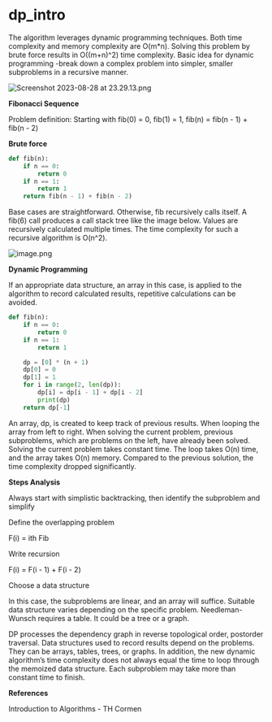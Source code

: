 # dp_intro

The algorithm leverages dynamic programming techniques. Both time complexity and memory complexity are O(m*n). Solving this problem by brute force results in  O((m+n)^2) time complexity. Basic idea for dynamic programming -break down a complex problem into simpler, smaller subproblems in a recursive manner. 

![Screenshot 2023-08-28 at 23.29.13.png](https://s3-us-west-2.amazonaws.com/secure.notion-static.com/7197638b-bd5d-4ae9-9cbc-9507d3fd1799/Screenshot_2023-08-28_at_23.29.13.png)

**Fibonacci Sequence**

Problem definition:  Starting with fib(0) = 0, fib(1) = 1, fib(n) = fib(n - 1) + fib(n - 2)

**Brute force**

```python
def fib(n):
    if n == 0:
        return 0
    if n == 1:
        return 1
    return fib(n - 1) + fib(n - 2)
```

Base cases are straightforward. Otherwise, fib recursively calls itself. A fib(6) call produces a call stack tree like the image below. Values are recursively calculated multiple times. The time complexity for such a recursive algorithm is O(n^2). 

![image.png](attachment:bd5dcfd4-d9c2-488c-b415-743248edc0a8:image.png)

**Dynamic Programming**

If an appropriate data structure, an array in this case, is applied to the algorithm to record calculated results, repetitive calculations can be avoided.

```python
def fib(n):
    if n == 0:
        return 0
    if n == 1:
        return 1

    dp = [0] * (n + 1)
    dp[0] = 0
    dp[1] = 1
    for i in range(2, len(dp)):
        dp[i] = dp[i - 1] + dp[i - 2]
        print(dp)
    return dp[-1]
```

An array, dp, is created to keep track of previous results. When looping the array from left to right. When solving the current problem, previous subproblems, which are problems on the left, have already been solved. Solving the current problem takes constant time. The loop takes O(n) time, and the array takes O(n) memory. Compared to the previous solution, the time complexity dropped significantly.

**Steps Analysis**

Always start with simplistic backtracking, then identify the subproblem and simplify

Define the overlapping problem

F(i) = ith Fib

Write recursion

F(i) = F(i - 1) + F(i - 2) 

Choose a data structure

In this case, the subproblems are linear, and an array will suffice. Suitable data structure varies depending on the specific problem. Needleman-Wunsch requires a table. It could be a tree or a graph.

DP processes the dependency graph in reverse topological order, postorder traversal. Data structures used to record results depend on the problems. They can be arrays, tables, trees, or graphs. In addition, the new dynamic algorithm’s time complexity does not always equal the time to loop through the memoized data structure. Each subproblem may take more than constant time to finish.

**References**

Introduction to Algorithms - TH Cormen
